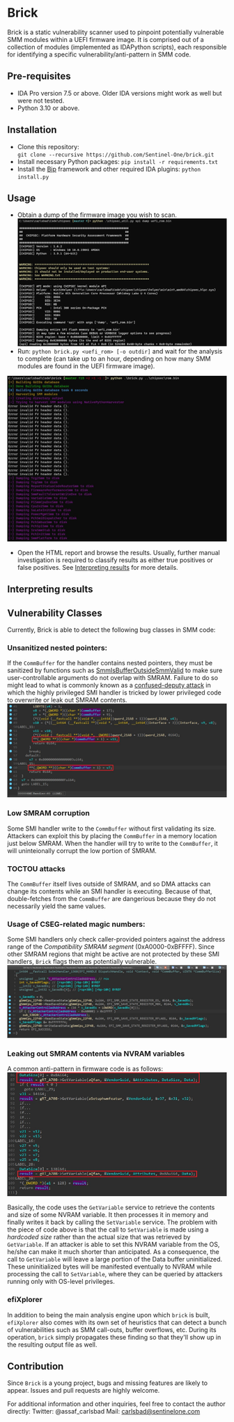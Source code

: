 # Brick

Brick is a static vulnerability scanner used to pinpoint potentially vulnerable SMM modules within a UEFI firmware image. It is comprised out of a collection of modules (implemented as IDAPython scripts), each responsible for identifying a specific vulnerability/anti-pattern in SMM code.

## Pre-requisites
* IDA Pro version 7.5 or above. Older IDA versions might work as well but were not tested.
* Python 3.10 or above.

## Installation
* Clone this repository:  
`git clone --recursive https://github.com/Sentinel-One/brick.git`
* Install necessary Python packages:
`pip install -r requirements.txt`
* Install the [Bip](https://github.com/synacktiv/bip) framework and other required IDA plugins:
`python install.py`

## Usage
* Obtain a dump of the firmware image you wish to scan.
![](images/SpiDump.jpg)
* Run: `python brick.py <uefi_rom> [-o outdir]` and wait for the analysis to complete (can take up to an hour, depending on how many SMM modules are found in the UEFI firmware image).
  
![](images/BrickRun.jpg)
* Open the HTML report and browse the results. Usually, further manual investigation is required to classify results as either true positives or false positives. See [Interpreting results](#interpreting-results) for more details.

## Interpreting results

## Vulnerability Classes
Currently, Brick is able to detect the following bug classes in SMM code:

### Unsanitized nested pointers:
If the `CommBuffer` for the handler contains nested pointers, they must be sanitized by functions such as [SmmIsBufferOutsideSmmValid](https://github.com/tianocore/edk2/blob/master/MdePkg/Library/SmmMemLib/SmmMemLib.c) to make sure user-controllable arguments do not overlap with SMRAM.
Failure to do so might lead to what is commonly known as a [confused-deputy attack](https://en.wikipedia.org/wiki/Confused_deputy_problem) in which the highly privileged SMI handler is tricked by lower privileged code to overwrite or leak out SMRAM contents.
![](images/CommBuffer.jpg)

### Low SMRAM corruption
Some SMI handler write to the `CommBuffer` without first validating its size. Attackers can exploit this by placing the `CommBuffer` in a memory location just below SMRAM. When the handler will try to write to the `CommBuffer`, it will uninteionally corrupt the low portion of SMRAM.

### TOCTOU attacks
The `CommBuffer` itself lives outside of SMRAM, and so DMA attacks can change its contents while an SMI handler is executing. Because of that, double-fetches from the `CommBuffer` are dangerious because they do not necessarily yield the same values.

### Usage of CSEG-related magic numbers:
Some SMI handlers only check caller-provided pointers against the address range of the *Compatibility SMRAM segment* (0xA0000-0xBFFFF). Since other SMRAM regions that might be active are not protected by these SMI handlers, `Brick` flags them as potentially vulnerable.
![](images/CSEG.jpg)

### Leaking out SMRAM contents via NVRAM variables
A common anti-pattern in firmware code is as follows:
![](images/SetVariable.jpg)

Basically, the code uses the `GetVariable` service to retrieve the contents and size of some NVRAM variable. It then processes it in memory and finally writes it back by calling the  `SetVariable` service. The problem with the piece of code above is that the call to `SetVariable` is made using a *hardcoded size* rather than the actual size that was retrieved by `GetVariable`. If an attacker is able to set this NVRAM variable from the OS, he/she can make it much shorter than anticipated. As a consequence, the call to `GetVariable` will leave a large portion of the Data buffer uninitialized. These uninitialized bytes will be manifested eventually to NVRAM while processing the call to `SetVariable`, where they can be queried by attackers running only with OS-level privileges.

### efiXplorer
In addition to being the main analysis engine upon which `brick` is built, `efiXplorer` also comes with its own set of heuristics that can detect a bunch of vulnerabilities such as SMM call-outs, buffer overflows, etc. During its operation, `brick` simply propagates these finding so that they'll show up in the resulting output file as well.

## Contribution
Since `Brick` is a young project, bugs and missing features are likely to appear. Issues and pull requests are highly welcome.

For additional information and other inquiries, feel free to contact the author directly:
Twitter: @assaf_carlsbad
Mail: carlsbad@sentinelone.com
